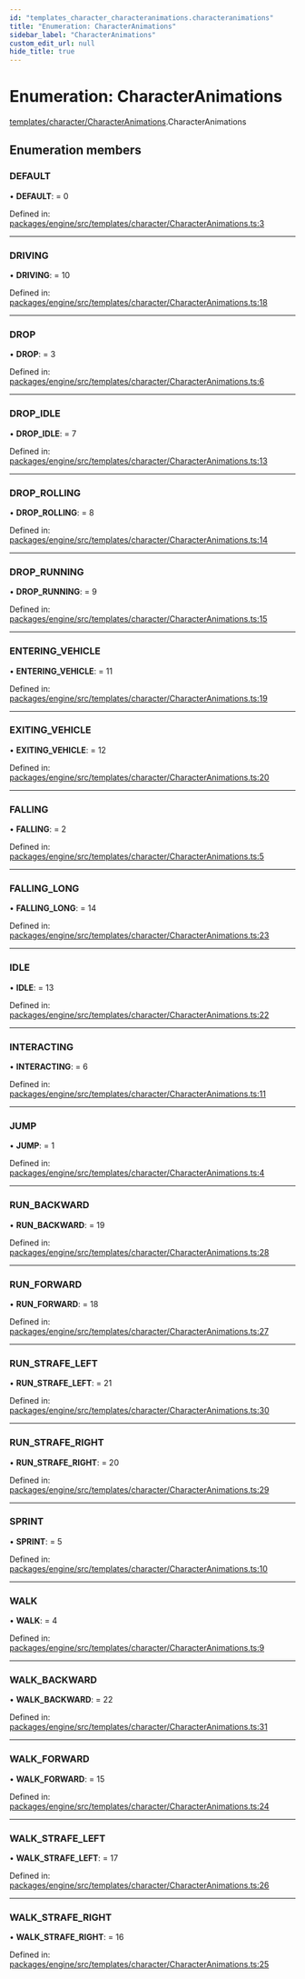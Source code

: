 ```yaml
---
id: "templates_character_characteranimations.characteranimations"
title: "Enumeration: CharacterAnimations"
sidebar_label: "CharacterAnimations"
custom_edit_url: null
hide_title: true
---
```


# Enumeration: CharacterAnimations

[templates/character/CharacterAnimations](../modules/templates_character_characteranimations.md).CharacterAnimations

## Enumeration members

### DEFAULT

• **DEFAULT**: = 0

Defined in: [packages/engine/src/templates/character/CharacterAnimations.ts:3](https://github.com/xr3ngine/xr3ngine/blob/716a06460/packages/engine/src/templates/character/CharacterAnimations.ts#L3)

___

### DRIVING

• **DRIVING**: = 10

Defined in: [packages/engine/src/templates/character/CharacterAnimations.ts:18](https://github.com/xr3ngine/xr3ngine/blob/716a06460/packages/engine/src/templates/character/CharacterAnimations.ts#L18)

___

### DROP

• **DROP**: = 3

Defined in: [packages/engine/src/templates/character/CharacterAnimations.ts:6](https://github.com/xr3ngine/xr3ngine/blob/716a06460/packages/engine/src/templates/character/CharacterAnimations.ts#L6)

___

### DROP\_IDLE

• **DROP\_IDLE**: = 7

Defined in: [packages/engine/src/templates/character/CharacterAnimations.ts:13](https://github.com/xr3ngine/xr3ngine/blob/716a06460/packages/engine/src/templates/character/CharacterAnimations.ts#L13)

___

### DROP\_ROLLING

• **DROP\_ROLLING**: = 8

Defined in: [packages/engine/src/templates/character/CharacterAnimations.ts:14](https://github.com/xr3ngine/xr3ngine/blob/716a06460/packages/engine/src/templates/character/CharacterAnimations.ts#L14)

___

### DROP\_RUNNING

• **DROP\_RUNNING**: = 9

Defined in: [packages/engine/src/templates/character/CharacterAnimations.ts:15](https://github.com/xr3ngine/xr3ngine/blob/716a06460/packages/engine/src/templates/character/CharacterAnimations.ts#L15)

___

### ENTERING\_VEHICLE

• **ENTERING\_VEHICLE**: = 11

Defined in: [packages/engine/src/templates/character/CharacterAnimations.ts:19](https://github.com/xr3ngine/xr3ngine/blob/716a06460/packages/engine/src/templates/character/CharacterAnimations.ts#L19)

___

### EXITING\_VEHICLE

• **EXITING\_VEHICLE**: = 12

Defined in: [packages/engine/src/templates/character/CharacterAnimations.ts:20](https://github.com/xr3ngine/xr3ngine/blob/716a06460/packages/engine/src/templates/character/CharacterAnimations.ts#L20)

___

### FALLING

• **FALLING**: = 2

Defined in: [packages/engine/src/templates/character/CharacterAnimations.ts:5](https://github.com/xr3ngine/xr3ngine/blob/716a06460/packages/engine/src/templates/character/CharacterAnimations.ts#L5)

___

### FALLING\_LONG

• **FALLING\_LONG**: = 14

Defined in: [packages/engine/src/templates/character/CharacterAnimations.ts:23](https://github.com/xr3ngine/xr3ngine/blob/716a06460/packages/engine/src/templates/character/CharacterAnimations.ts#L23)

___

### IDLE

• **IDLE**: = 13

Defined in: [packages/engine/src/templates/character/CharacterAnimations.ts:22](https://github.com/xr3ngine/xr3ngine/blob/716a06460/packages/engine/src/templates/character/CharacterAnimations.ts#L22)

___

### INTERACTING

• **INTERACTING**: = 6

Defined in: [packages/engine/src/templates/character/CharacterAnimations.ts:11](https://github.com/xr3ngine/xr3ngine/blob/716a06460/packages/engine/src/templates/character/CharacterAnimations.ts#L11)

___

### JUMP

• **JUMP**: = 1

Defined in: [packages/engine/src/templates/character/CharacterAnimations.ts:4](https://github.com/xr3ngine/xr3ngine/blob/716a06460/packages/engine/src/templates/character/CharacterAnimations.ts#L4)

___

### RUN\_BACKWARD

• **RUN\_BACKWARD**: = 19

Defined in: [packages/engine/src/templates/character/CharacterAnimations.ts:28](https://github.com/xr3ngine/xr3ngine/blob/716a06460/packages/engine/src/templates/character/CharacterAnimations.ts#L28)

___

### RUN\_FORWARD

• **RUN\_FORWARD**: = 18

Defined in: [packages/engine/src/templates/character/CharacterAnimations.ts:27](https://github.com/xr3ngine/xr3ngine/blob/716a06460/packages/engine/src/templates/character/CharacterAnimations.ts#L27)

___

### RUN\_STRAFE\_LEFT

• **RUN\_STRAFE\_LEFT**: = 21

Defined in: [packages/engine/src/templates/character/CharacterAnimations.ts:30](https://github.com/xr3ngine/xr3ngine/blob/716a06460/packages/engine/src/templates/character/CharacterAnimations.ts#L30)

___

### RUN\_STRAFE\_RIGHT

• **RUN\_STRAFE\_RIGHT**: = 20

Defined in: [packages/engine/src/templates/character/CharacterAnimations.ts:29](https://github.com/xr3ngine/xr3ngine/blob/716a06460/packages/engine/src/templates/character/CharacterAnimations.ts#L29)

___

### SPRINT

• **SPRINT**: = 5

Defined in: [packages/engine/src/templates/character/CharacterAnimations.ts:10](https://github.com/xr3ngine/xr3ngine/blob/716a06460/packages/engine/src/templates/character/CharacterAnimations.ts#L10)

___

### WALK

• **WALK**: = 4

Defined in: [packages/engine/src/templates/character/CharacterAnimations.ts:9](https://github.com/xr3ngine/xr3ngine/blob/716a06460/packages/engine/src/templates/character/CharacterAnimations.ts#L9)

___

### WALK\_BACKWARD

• **WALK\_BACKWARD**: = 22

Defined in: [packages/engine/src/templates/character/CharacterAnimations.ts:31](https://github.com/xr3ngine/xr3ngine/blob/716a06460/packages/engine/src/templates/character/CharacterAnimations.ts#L31)

___

### WALK\_FORWARD

• **WALK\_FORWARD**: = 15

Defined in: [packages/engine/src/templates/character/CharacterAnimations.ts:24](https://github.com/xr3ngine/xr3ngine/blob/716a06460/packages/engine/src/templates/character/CharacterAnimations.ts#L24)

___

### WALK\_STRAFE\_LEFT

• **WALK\_STRAFE\_LEFT**: = 17

Defined in: [packages/engine/src/templates/character/CharacterAnimations.ts:26](https://github.com/xr3ngine/xr3ngine/blob/716a06460/packages/engine/src/templates/character/CharacterAnimations.ts#L26)

___

### WALK\_STRAFE\_RIGHT

• **WALK\_STRAFE\_RIGHT**: = 16

Defined in: [packages/engine/src/templates/character/CharacterAnimations.ts:25](https://github.com/xr3ngine/xr3ngine/blob/716a06460/packages/engine/src/templates/character/CharacterAnimations.ts#L25)
